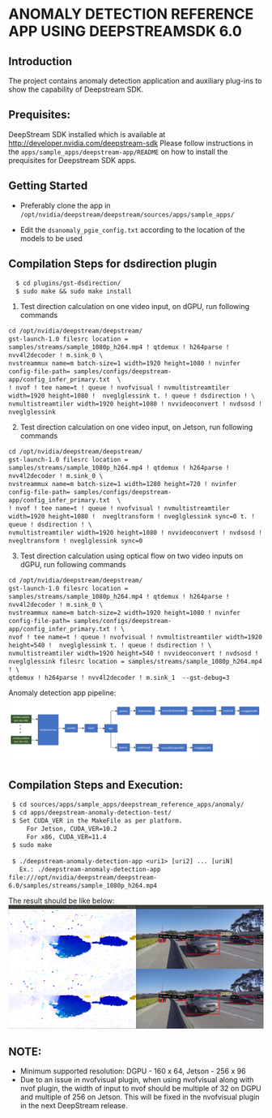 # ANOMALY DETECTION REFERENCE APP USING DEEPSTREAMSDK 6.0

## Introduction

The project contains anomaly detection application and auxiliary plug-ins to show the
capability of Deepstream SDK.

## Prequisites:

DeepStream SDK installed which is available at http://developer.nvidia.com/deepstream-sdk
Please follow instructions in the `apps/sample_apps/deepstream-app/README` on how
to install the prequisites for Deepstream SDK apps.

## Getting Started

-   Preferably clone the app in
    `/opt/nvidia/deepstream/deepstream/sources/apps/sample_apps/`

-   Edit the `dsanomaly_pgie_config.txt` according to the location of the models to be used

## Compilation Steps for dsdirection plugin

```
  $ cd plugins/gst-dsdirection/
  $ sudo make && sudo make install
```

1. Test direction calculation on one video input, on dGPU, run following commands

```
cd /opt/nvidia/deepstream/deepstream/
gst-launch-1.0 filesrc location = samples/streams/sample_1080p_h264.mp4 ! qtdemux ! h264parse ! nvv4l2decoder ! m.sink_0 \
nvstreammux name=m batch-size=1 width=1920 height=1080 ! nvinfer config-file-path= samples/configs/deepstream-app/config_infer_primary.txt  \
! nvof ! tee name=t ! queue ! nvofvisual ! nvmultistreamtiler width=1920 height=1080 !  nveglglessink t. ! queue ! dsdirection ! \
nvmultistreamtiler width=1920 height=1080 ! nvvideoconvert ! nvdsosd ! nveglglessink
```

2. Test direction calculation on one video input, on Jetson, run following commands

```
cd /opt/nvidia/deepstream/deepstream/
gst-launch-1.0 filesrc location = samples/streams/sample_1080p_h264.mp4 ! qtdemux ! h264parse ! nvv4l2decoder ! m.sink_0 \
nvstreammux name=m batch-size=1 width=1280 height=720 ! nvinfer config-file-path= samples/configs/deepstream-app/config_infer_primary.txt  \
! nvof ! tee name=t ! queue ! nvofvisual ! nvmultistreamtiler width=1920 height=1080 !  nvegltransform ! nveglglessink sync=0 t. ! queue ! dsdirection ! \
nvmultistreamtiler width=1920 height=1080 ! nvvideoconvert ! nvdsosd ! nvegltransform ! nveglglessink sync=0
```

3. Test direction calculation using optical flow on two video inputs on dGPU, run following commands

```
cd /opt/nvidia/deepstream/deepstream/
gst-launch-1.0 filesrc location = samples/streams/sample_1080p_h264.mp4 ! qtdemux ! h264parse ! nvv4l2decoder ! m.sink_0 \
nvstreammux name=m batch-size=2 width=1920 height=1080 ! nvinfer config-file-path= samples/configs/deepstream-app/config_infer_primary.txt ! \
nvof ! tee name=t ! queue ! nvofvisual ! nvmultistreamtiler width=1920 height=540 !  nveglglessink t. ! queue ! dsdirection ! \
nvmultistreamtiler width=1920 height=540 ! nvvideoconvert ! nvdsosd ! nveglglessink filesrc location = samples/streams/sample_1080p_h264.mp4 ! \
qtdemux ! h264parse ! nvv4l2decoder ! m.sink_1  --gst-debug=3

```

Anomaly detection app pipeline:
![DS Anomaly Detection Pipeline](.dsdirection_pipeline.png)

## Compilation Steps and Execution:

```
 $ cd sources/apps/sample_apps/deepstream_reference_apps/anomaly/
 $ cd apps/deepstream-anomaly-detection-test/
 $ Set CUDA_VER in the MakeFile as per platform.
     For Jetson, CUDA_VER=10.2
     For x86, CUDA_VER=11.4
 $ sudo make

 $ ./deepstream-anomaly-detection-app <uri1> [uri2] ... [uriN]
   Ex.: ./deepstream-anomaly-detection-app file:///opt/nvidia/deepstream/deepstream-6.0/samples/streams/sample_1080p_h264.mp4
```

The result should be like below:
![DS Anomaly Detection Screenshot](.opticalflow.png)

## NOTE:

-   Minimum supported resolution: DGPU - 160 x 64, Jetson - 256 x 96
-   Due to an issue in nvofvisual plugin, when using nvofvisual along with nvof
    plugin, the width of input to nvof should be multiple of 32 on DGPU and multiple
    of 256 on Jetson. This will be fixed in the nvofvisual plugin in the next DeepStream
    release.
